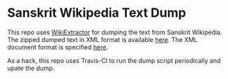 # Sanskrit Wikipedia Text Dump

This repo uses [WikiExtractor](https://github.com/attardi/wikiextractor) for dumping the text from Sanskrit Wikipedia. 
The zipped dumped text in XML format is available [here](https://github.com/avinashvarna/sa_wiki_text/blob/gh-pages/sawiki.xml.zip?raw=true). The XML document format is specified [here](https://github.com/attardi/wikiextractor/wiki/File-Format).

As a hack, this repo uses Travis-CI to run the dump script periodically and upate the dump.
